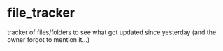 file_tracker
============

tracker of files/folders to see what got updated since yesterday (and the owner forgot to mention it...)